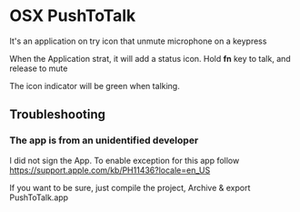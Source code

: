 # OSX PushToTalk

It's an application on try icon that unmute microphone on a keypress

When the Application strat, it will add a status icon. Hold **fn** key to talk, and release to mute

The icon indicator will be green when talking.


## Troubleshooting

### The app is from an unidentified developer

I did not sign the App. To enable exception for this app follow https://support.apple.com/kb/PH11436?locale=en_US

If you want to be sure, just compile the project, Archive & export PushToTalk.app
